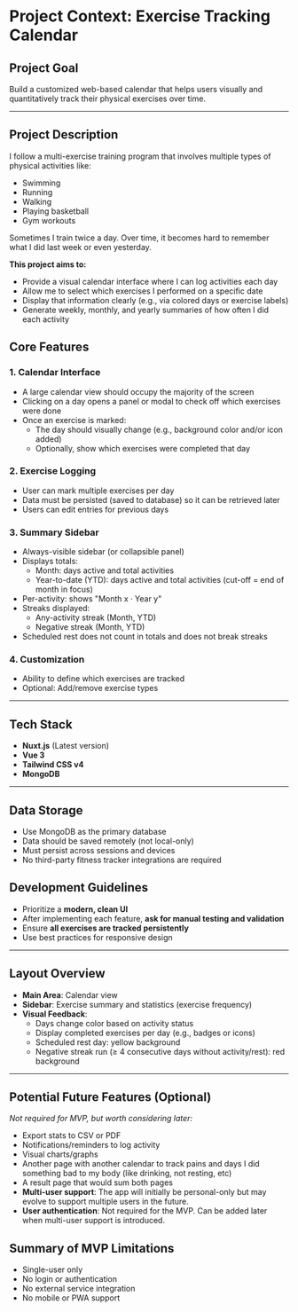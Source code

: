 # Project Context: Exercise Tracking Calendar

## Project Goal
Build a customized web-based calendar that helps users visually and quantitatively track their physical exercises over time.

---

## Project Description

I follow a multi-exercise training program that involves multiple types of physical activities like:

- Swimming
- Running
- Walking
- Playing basketball
- Gym workouts

Sometimes I train twice a day. Over time, it becomes hard to remember what I did last week or even yesterday.

**This project aims to:**

- Provide a visual calendar interface where I can log activities each day
- Allow me to select which exercises I performed on a specific date
- Display that information clearly (e.g., via colored days or exercise labels)
- Generate weekly, monthly, and yearly summaries of how often I did each activity

## Core Features

### 1. Calendar Interface
- A large calendar view should occupy the majority of the screen
- Clicking on a day opens a panel or modal to check off which exercises were done
- Once an exercise is marked:
  - The day should visually change (e.g., background color and/or icon added)
  - Optionally, show which exercises were completed that day

### 2. Exercise Logging
- User can mark multiple exercises per day
- Data must be persisted (saved to database) so it can be retrieved later
- Users can edit entries for previous days

### 3. Summary Sidebar
- Always-visible sidebar (or collapsible panel)
- Displays totals:
  - Month: days active and total activities
  - Year-to-date (YTD): days active and total activities (cut-off = end of month in focus)
- Per-activity: shows "Month x · Year y"
- Streaks displayed:
  - Any-activity streak (Month, YTD)
  - Negative streak (Month, YTD)
- Scheduled rest does not count in totals and does not break streaks

### 4. Customization
- Ability to define which exercises are tracked
- Optional: Add/remove exercise types

---

## Tech Stack

- **Nuxt.js** (Latest version)
- **Vue 3**
- **Tailwind CSS v4**
- **MongoDB**

---

## Data Storage

- Use MongoDB as the primary database
- Data should be saved remotely (not local-only)
- Must persist across sessions and devices
- No third-party fitness tracker integrations are required

## Development Guidelines

- Prioritize a **modern, clean UI**
- After implementing each feature, **ask for manual testing and validation**
- Ensure **all exercises are tracked persistently**
- Use best practices for responsive design

---

## Layout Overview

- **Main Area**: Calendar view
- **Sidebar**: Exercise summary and statistics (exercise frequency)
- **Visual Feedback**:
    - Days change color based on activity status
    - Display completed exercises per day (e.g., badges or icons)
    - Scheduled rest day: yellow background
    - Negative streak run (≥ 4 consecutive days without activity/rest): red background

---

## Potential Future Features (Optional)

_Not required for MVP, but worth considering later:_

- Export stats to CSV or PDF
- Notifications/reminders to log activity
- Visual charts/graphs
- Another page with another calendar to track pains and days I did something bad to my body (like drinking, not resting, etc)
- A result page that would sum both pages
- **Multi-user support**: The app will initially be personal-only but may evolve to support multiple users in the future.
- **User authentication**: Not required for the MVP. Can be added later when multi-user support is introduced.

## Summary of MVP Limitations

- Single-user only
- No login or authentication
- No external service integration
- No mobile or PWA support


